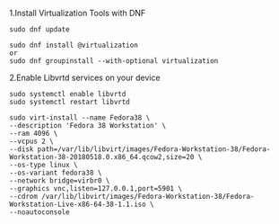 1.Install Virtualization Tools with DNF

```shell
sudo dnf update

sudo dnf install @virtualization
or
sudo dnf groupinstall --with-optional virtualization
```

2.Enable Libvrtd services on your device
```shell
sudo systemctl enable libvrtd
sudo systemctl restart libvrtd
```

```shell
sudo virt-install --name Fedora38 \
--description 'Fedora 38 Workstation' \
--ram 4096 \
--vcpus 2 \
--disk path=/var/lib/libvirt/images/Fedora-Workstation-38/Fedora-Workstation-38-20180518.0.x86_64.qcow2,size=20 \
--os-type linux \
--os-variant fedora38 \
--network bridge=virbr0 \
--graphics vnc,listen=127.0.0.1,port=5901 \
--cdrom /var/lib/libvirt/images/Fedora-Workstation-38/Fedora-Workstation-Live-x86-64-38-1.1.iso \
--noautoconsole
```

